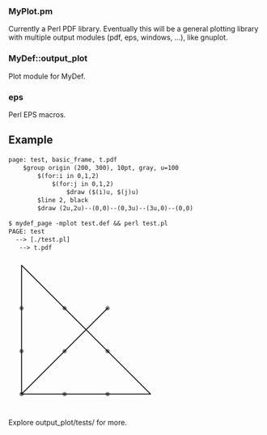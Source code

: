 ### MyPlot.pm

Currently a Perl PDF library. Eventually this will be a general plotting library with multiple output modules (pdf, eps, windows, ...), like gnuplot.

### MyDef::output_plot

Plot module for MyDef.

### eps

Perl EPS macros.

## Example

```
page: test, basic_frame, t.pdf
    $group origin (200, 300), 10pt, gray, u=100
        $(for:i in 0,1,2)
            $(for:j in 0,1,2)
                $draw ($(i)u, $(j)u)
        $line 2, black
        $draw (2u,2u)--(0,0)--(0,3u)--(3u,0)--(0,0)
```

```
$ mydef_page -mplot test.def && perl test.pl
PAGE: test
  --> [./test.pl]
   --> t.pdf

```
![9 dots](9dots.png)

Explore output_plot/tests/ for more.
